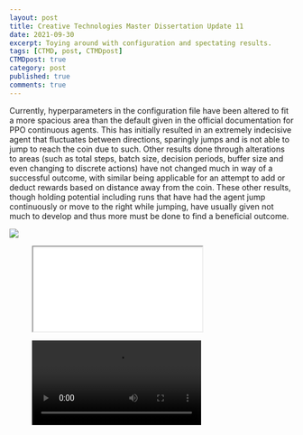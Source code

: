 ```yaml
---
layout: post
title: Creative Technologies Master Dissertation Update 11
date: 2021-09-30
excerpt: Toying around with configuration and spectating results.
tags: [CTMD, post, CTMDpost]
CTMDpost: true
category: post
published: true
comments: true
---
```

Currently, hyperparameters in the configuration file have been altered to fit a more spacious area than the default given in the official documentation for PPO continuous agents. This has initially resulted in an extremely indecisive agent that fluctuates between directions, sparingly jumps and is not able to jump to reach the coin due to such. Other results done through alterations to areas (such as total steps, batch size, decision periods, buffer size and even changing to discrete actions) have not changed much in way of a successful outcome, with similar being applicable for an attempt to add or deduct rewards based on distance away from the coin. These other results, though holding potential including runs that have had the agent jump continuously or move to the right while jumping, have usually given not much to develop and thus more must be done to find a beneficial outcome.


<a href="https://i.imgur.com/8BsRZOu.mp4"><img src="https://i.imgur.com/8BsRZOu.mp4"></a>




<figure class="video_container">
  <iframe src="<blockquote class="imgur-embed-pub" lang="en" data-id="a/8BsRZOu" data-context="false" ><a href="//imgur.com/a/8BsRZOu"></a></blockquote><script async src="//s.imgur.com/min/embed.js" charset="utf-8"></script>" frameborder="0" allowfullscreen="true"> </iframe>
</figure>

<figure class="video_container">
  <video controls="true" allowfullscreen="true">
    <source src="https://zd2horton.github.io/assets/video/8BsRZOu.mp4" type="video/mp4">
  </video>
</figure>